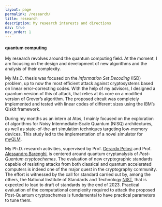 ```yaml
---
layout: page
permalink: /research/
title: research 
description: My research interests and directions
nav: true
nav_order: 1
---
```


<h4 id="research-code-interests">quantum computing</h4>

My research revolves around the quantum computing field. At the moment, I am
focusing on the design and development of new algorithms and the analysis of
their complexity.

My Ms.C. thesis was focused on the <em>Information Set Decoding</em> (ISD)
problem, up to now the most efficient attack against cryptosystems based on
linear error-correcting codes. With the help of my advisors, I designed a
quantum version of this of attack, that relies at its core on a modified version
of Grover’s algorithm. The proposed circuit was completely implemented and
tested with linear codes of different sizes using the IBM’s Qiskit framework.

During my months as an intern at Atos, I mainly focused on the exploration of
algorithms for Noisy Intermediate-Scale Quantum (NISQ) architectures, as well as
state-of-the-art simulation techniques targeting low-memory devices. This
study led to the implementation of a novel simulator for
[myQLM](https://myqlm.github.io/).

My Ph.D. research activities, supervised by Prof. [Gerardo
Pelosi](https://pelosi.faculty.polimi.it) and Prof. [Alessandro
Barenghi](https://barenghi.faculty.polimi.it), is centered around quantum
cryptanalysis of <em>Post-Quantum cryptoschemes</em>. The evaluation of new
cryptographic standards capable of resisting attacks from both classical and
quantum accelerated computers is indeed one of the major quest in the
cryptography community. The effort is witnessed by the call for standard carried
out by, among the others, the National Institute of Standards and Technology
[NIST](https://csrc.nist.gov/projects/post-quantum-cryptography), that is
expected to lead to draft of standards by the end of 2023. Practical evaluation
of the computational complexity required to attack the proposed Post-Quantum
cryptoschemes is fundamental to have practical parameters to tune them.
